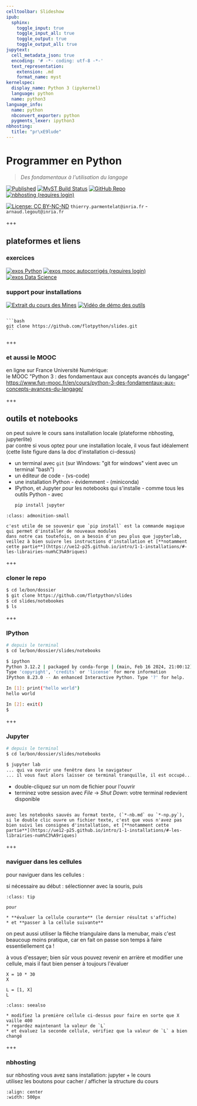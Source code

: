 ```yaml
---
celltoolbar: Slideshow
ipub:
  sphinx:
    toggle_input: true
    toggle_input_all: true
    toggle_output: true
    toggle_output_all: true
jupytext:
  cell_metadata_json: true
  encoding: '# -*- coding: utf-8 -*-'
  text_representation:
    extension: .md
    format_name: myst
kernelspec:
  display_name: Python 3 (ipykernel)
  language: python
  name: python3
language_info:
  name: python
  nbconvert_exporter: python
  pygments_lexer: ipython3
nbhosting:
  title: "pr\xE9lude"
---
```


# Programmer en Python

> *Des fondamentaux à l'utilisation du langage*


[![Published](https://img.shields.io/badge/Published-Website-green)](https://python.info-mines.paris)
[![MyST Build Status](https://img.shields.io/github/actions/workflow/status/flotpython/slides/myst-to-pages.yml?branch=main&label=MyST%20Build%20Status)](https://github.com/flotpython/slides/actions/workflows/myst-to-pages.yml)
[![GitHub Repo](https://img.shields.io/badge/GitHub-Repository-blue?logo=github)](https://github.com/flotpython/slides)
[![nbhosting (requires login)](https://img.shields.io/badge/nbhosting-(requires%20login)-blueviolet)](https://nbhosting.inria.fr/auditor/notebook/python-slides)

[![License: CC BY-NC-ND](https://img.shields.io/badge/License-CC%20BY--NC--ND-lightgrey.svg)](https://creativecommons.org/licenses/by-nc-nd/4.0/) `thierry.parmentelat@inria.fr` - `arnaud.legout@inria.fr`

+++

## plateformes et liens

### exercices

[![exos Python](https://img.shields.io/badge/exos-Python-darkgreen)](htps://python-exos.info-mines.paris)
[![exos mooc autocorrigés (requires login)](https://img.shields.io/badge/exos%20mooc-autocorrigés%20(requires%20login)-blueviolet)](https://nbhosting.inria.fr/auditor/notebook/exos-mooc)
[![exos Data Science](https://img.shields.io/badge/exos-Data%20Science%20(accessoirement)-darkgreen)](htps://numerique-exos.info-mines.paris)


### support pour installations

[![Extrait du cours des Mines](https://img.shields.io/badge/Extrait%20du%20cours%20des%20Mines-online-blue)](https://ue12-p25.github.io/intro/1-1-installations/)
[![Vidéo de démo des outils](https://img.shields.io/badge/Vidéo%20de%20démo%20des%20outils-YouTube-red?logo=youtube)](https://www.youtube.com/watch?v=i_ZcP7iNw-U)



````{admonition} pour cloner ce cours

```bash
git clone https://github.com/flotpython/slides.git
```

````

+++

### et aussi le MOOC

en ligne sur France Université Numérique:  
le MOOC "Python 3 : des fondamentaux aux concepts avancés du langage"  
<https://www.fun-mooc.fr/en/cours/python-3-des-fondamentaux-aux-concepts-avances-du-langage/>

+++

## outils et notebooks

on peut suivre le cours sans installation locale (plateforme nbhosting, jupyterlite)  
par contre si vous optez pour une installation locale, il vous faut idéalement (cette liste figure dans la doc d'installation ci-dessus)

- un terminal avec `git` (sur Windows: "git for windows" vient avec un terminal "bash")
- un éditeur de code - (vs-code)
- une installation Python - évidemment - (miniconda)
- IPython, et Jupyter pour les notebooks
  qui s'installe - comme tous les outils Python - avec
  ```bash
  pip install jupyter
  ```

````{admonition} suivez bien les instructions
:class: admonition-small

c'est utile de se souvenir que `pip install` est la commande magique qui permet d'installer de nouveaux modules  
dans notre cas toutefois, on a besoin d'un peu plus que jupyterlab, veillez à bien suivre les instructions d'installation et [**notamment cette partie**](https://ue12-p25.github.io/intro/1-1-installations/#-les-librairies-num%C3%A9riques)
````

+++

### cloner le repo

```bash
$ cd le/bon/dossier
$ git clone https://github.com/flotpython/slides
$ cd slides/notebookes
$ ls
```

+++

### IPython

```bash
# depuis le terminal
$ cd le/bon/dossier/slides/notebooks

$ ipython
Python 3.12.2 | packaged by conda-forge | (main, Feb 16 2024, 21:00:12) [Clang 16.0.6 ]
Type 'copyright', 'credits' or 'license' for more information
IPython 8.23.0 -- An enhanced Interactive Python. Type '?' for help.

In [1]: print("hello world")
hello world

In [2]: exit()
$ 
```

+++

### Jupyter

```bash
# depuis le terminal
$ cd le/bon/dossier/slides/notebooks

$ jupyter lab
... qui va ouvrir une fenêtre dans le navigateur
... il vous faut alors laisser ce terminal tranquille, il est occupé...
```

* double-cliquez sur un nom de fichier pour l'ouvrir  
* terminez votre session avec *File* -> *Shut Down*: votre terminal redevient disponible

````{admonition} jupytext

avec les notebooks sauvés au format texte, (`*-nb.md` ou `*-np.py`), si le double clic ouvre un fichier texte, c'est que vous n'avez pas bien suivi les consignes d'installation, et [**notamment cette partie**](https://ue12-p25.github.io/intro/1-1-installations/#-les-librairies-num%C3%A9riques)
````

+++

### naviguer dans les cellules

pour naviguer dans les cellules :

si nécessaire au début : sélectionner avec la souris, puis

````{admonition} utiliser ***Maj-Entrée* / *Shift-Enter***
:class: tip

pour

* **évaluer la cellule courante** (le dernier résultat s'affiche)
* et **passer à la cellule suivante**
````

on peut aussi utiliser la flêche triangulaire dans la menubar,
mais c'est beaucoup moins pratique, car en fait on passe son temps à faire essentiellement ça !

à vous d'essayer; bien sûr vous pouvez revenir en arrière et modifier une cellule, mais il faut bien penser à toujours l'évaluer

```{code-cell} ipython3
X = 10 * 30
X
```

```{code-cell} ipython3
L = [1, X]
L
```

````{admonition} exercice
:class: seealso

* modifiez la première cellule ci-dessus pour faire en sorte que X vaille 400
* regardez maintenant la valeur de `L`
* et évaluez la seconde cellule, vérifiez que la valeur de `L` a bien changé
````

+++

### nbhosting

sur nbhosting vous avez sans installation: jupyter + le cours  
utilisez les boutons pour cacher / afficher la structure du cours

```{image} media/nbhosting-buttons.png
:align: center
:width: 500px
```
